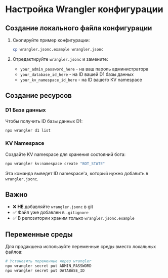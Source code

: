 # Настройка Wrangler конфигурации

## Создание локального файла конфигурации

1. Скопируйте пример конфигурации:
   ```bash
   cp wrangler.jsonc.example wrangler.jsonc
   ```

2. Отредактируйте `wrangler.jsonc` и замените:
   - `your_admin_password_here` - на ваш пароль администратора
   - `your_database_id_here` - на ID вашей D1 базы данных
   - `your_kv_namespace_id_here` - на ID вашего KV namespace

## Создание ресурсов

### D1 База данных

Чтобы получить ID базы данных D1:

```bash
npx wrangler d1 list
```

### KV Namespace

Создайте KV namespace для хранения состояний бота:

```bash
npx wrangler kv:namespace create "BOT_STATE"
```

Эта команда выведет ID namespace'а, который нужно добавить в `wrangler.jsonc`.

## Важно

- ❌ **НЕ** добавляйте `wrangler.jsonc` в git
- ✅ Файл уже добавлен в `.gitignore`
- ✅ В репозитории храним только `wrangler.jsonc.example`

## Переменные среды

Для продакшена используйте переменные среды вместо локальных файлов:

```bash
# Установить переменные через wrangler
npx wrangler secret put ADMIN_PASSWORD
npx wrangler secret put DATABASE_ID
``` 